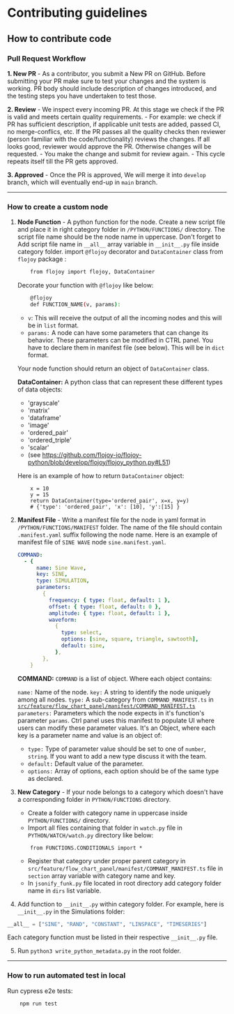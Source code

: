 # Contributing guidelines

## How to contribute code

### Pull Request Workflow

**1. New PR** - As a contributor, you submit a New PR on GitHub. Before submitting your PR make sure to test your changes and the system is working. PR body should include description of changes introduced, and the testing steps you have undertaken to test those.

**2. Review** - We inspect
every incoming PR. At this stage we check if the PR is valid and meets certain quality
requirements. - For example: we check if PR has sufficient
description, if applicable unit tests are added, passed CI, no merge-conflics, etc. If the PR passes all the quality checks then reviewer (person familiar with the
code/functionality) reviews the changes. If all looks good, reviewer would approve the PR. Otherwise changes will be requested. - You make the change and
submit for review again. - This cycle repeats itself till the PR gets
approved.

**3. Approved** - Once the PR is approved, We will merge it into `develop` branch, which will eventually end-up in `main` branch.

---

### How to create a custom node

1.  **Node Function** - A python function for the node. Create a new script file and place it in right category folder in `/PYTHON/FUNCTIONS/` directory. The script file name should be the node name in uppercase. Don't forget to Add script file name in `__all__` array variable in `__init__.py` file inside category folder.
    import `@flojoy` decorator and `DataContainer` class from `flojoy` package :

    ```bash
        from flojoy import flojoy, DataContainer
    ```

    Decorate your function with `@flojoy` like below:

    ```bash
        @flojoy
        def FUNCTION_NAME(v, params):
    ```

    - `v`: This will receive the output of all the incoming nodes and this will be in `list` format.
    - `params:` A node can have some parameters that can change its behavior. These parameters can be modified in CTRL panel. You have to declare them in manifest file (see below). This will be in `dict` format.

    Your node function should return an object of `DataContainer` class.

    **DataContainer:** A python class that can represent these different types of data objects:

    - 'grayscale'
    - 'matrix'
    - 'dataframe'
    - 'image'
    - 'ordered_pair'
    - 'ordered_triple'
    - 'scalar'
    - (see https://github.com/flojoy-io/flojoy-python/blob/develop/flojoy/flojoy_python.py#L51)

    Here is an example of how to return `DataContainer` object:

    ```code
        x = 10
        y = 15
        return DataContainer(type='ordered_pair', x=x, y=y)
        # {'type': 'ordered_pair', 'x': [10], 'y':[15] }
    ```

2.  **Manifest File** - Write a manifest file for the node in yaml format in `/PYTHON/FUNCTIONS/MANIFEST` folder. The name of the file should contain `.manifest.yaml` suffix following the node name. Here is an example of manifest file of `SINE WAVE` node `sine.manifest.yaml`.

    ```yaml
    COMMAND:
      - {
          name: Sine Wave,
          key: SINE,
          type: SIMULATION,
          parameters:
            {
              frequency: { type: float, default: 1 },
              offset: { type: float, default: 0 },
              amplitude: { type: float, default: 1 },
              waveform:
                {
                  type: select,
                  options: [sine, square, triangle, sawtooth],
                  default: sine,
                },
            },
        }
    ```

    **COMMAND:** `COMMAND` is a list of object. Where each object contains:

    `name:` Name of the node.
    `key:` A string to identify the node uniquely among all nodes.
    `type:` A sub-category from `COMMAND_MANIFEST.ts` in [`src/feature/flow_chart_panel/manifest/COMMAND_MANIFEST.ts`](https://github.com/flojoy-io/flojoy-desktop/blob/main/src/feature/flow_chart_panel/manifest/COMMANDS_MANIFEST.ts)
    `parameters:` Parameters which the node expects in it's function's parameter `params`. Ctrl panel uses this manifest to populate UI where users can modify these parameter values. It's an Object, where each key is a parameter name and value is an object of:

    - `type:` Type of parameter value should be set to one of `number`, `string`. If you want to add a new type discuss it with the team.
    - `default:` Default value of the parameter.
    - `options:` Array of options, each option should be of the same type as declared.

3.  **New Category** - If your node belongs to a category which doesn't have a corresponding folder in `PYTHON/FUNCTIONS` directory.

    - Create a folder with category name in uppercase inside `PYTHON/FUNCTIONS/` directory.
    - Import all files containing that folder in `watch.py` file in `PYTHON/WATCH/watch.py` directory like below:

    ```code
        from FUNCTIONS.CONDITIONALS import *
    ```

    - Register that category under proper parent category in `src/feature/flow_chart_panel/manifest/COMMANT_MANIFEST.ts` file in `section` array variable with category name and key.
    - In `jsonify_funk.py` file located in root directory add category folder name in `dirs` list variable.

4.  Add function to `__init__.py` within category folder. For example, here is `__init__.py` in the Simulations folder:

```py
__all__ = ["SINE", "RAND", "CONSTANT", "LINSPACE", "TIMESERIES"]
```

Each category function must be listed in their respective `__init__.py` file.

5. Run `python3 write_python_metadata.py` in the root folder.

---

### How to run automated test in local

Run cypress e2e tests:

```bash
    npm run test
```

